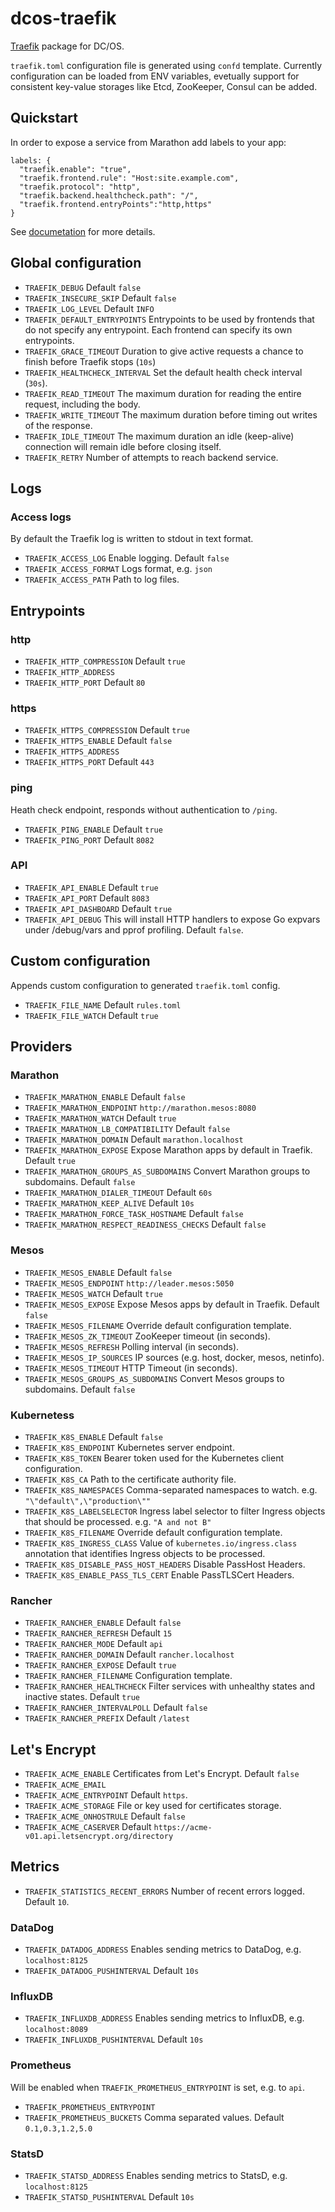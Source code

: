 # dcos-traefik

[Traefik](https://traefik.io) package for DC/OS.

`traefik.toml` configuration file is generated using `confd` template. Currently configuration can be loaded from ENV variables, evetually support for consistent key-value storages like Etcd, ZooKeeper, Consul can be added.

## Quickstart

In order to expose a service from Marathon add labels to your app:

```
labels: {
  "traefik.enable": "true",
  "traefik.frontend.rule": "Host:site.example.com",
  "traefik.protocol": "http",
  "traefik.backend.healthcheck.path": "/",
  "traefik.frontend.entryPoints":"http,https"
}
```
See [documetation](https://docs.traefik.io/user-guide/marathon/) for more details.

## Global configuration

 * `TRAEFIK_DEBUG` Default `false`
 * `TRAEFIK_INSECURE_SKIP` Default `false`
 * `TRAEFIK_LOG_LEVEL` Default `INFO`
 * `TRAEFIK_DEFAULT_ENTRYPOINTS` Entrypoints to be used by frontends that do not specify any entrypoint. Each frontend can specify its own entrypoints.
 * `TRAEFIK_GRACE_TIMEOUT` Duration to give active requests a chance to finish before Traefik stops (`10s`)
 * `TRAEFIK_HEALTHCHECK_INTERVAL` Set the default health check interval (`30s`).
 * `TRAEFIK_READ_TIMEOUT` The maximum duration for reading the entire request, including the body.
 * `TRAEFIK_WRITE_TIMEOUT` The maximum duration before timing out writes of the response.
 * `TRAEFIK_IDLE_TIMEOUT` The maximum duration an idle (keep-alive) connection will remain idle before closing itself.
 * `TRAEFIK_RETRY` Number of attempts to reach backend service.

## Logs

### Access logs

By default the Traefik log is written to stdout in text format.

* `TRAEFIK_ACCESS_LOG` Enable logging. Default `false`
* `TRAEFIK_ACCESS_FORMAT` Logs format, e.g. `json`
* `TRAEFIK_ACCESS_PATH` Path to log files.

## Entrypoints

### http

* `TRAEFIK_HTTP_COMPRESSION` Default `true`
* `TRAEFIK_HTTP_ADDRESS`
* `TRAEFIK_HTTP_PORT` Default `80`

### https

 * `TRAEFIK_HTTPS_COMPRESSION` Default `true`
 * `TRAEFIK_HTTPS_ENABLE` Default `false`
 * `TRAEFIK_HTTPS_ADDRESS`
 * `TRAEFIK_HTTPS_PORT` Default `443`

### ping

Heath check endpoint, responds without authentication to `/ping`.

 * `TRAEFIK_PING_ENABLE` Default `true`
 * `TRAEFIK_PING_PORT` Default `8082`

### API

 * `TRAEFIK_API_ENABLE` Default `true`
 * `TRAEFIK_API_PORT` Default `8083`
 * `TRAEFIK_API_DASHBOARD` Default `true`
 * `TRAEFIK_API_DEBUG` This will install HTTP handlers to expose Go expvars under /debug/vars and pprof profiling. Default `false`.

## Custom configuration

Appends custom configuration to generated `traefik.toml` config.

 * `TRAEFIK_FILE_NAME` Default `rules.toml`
 * `TRAEFIK_FILE_WATCH` Default `true`

## Providers

### Marathon

 * `TRAEFIK_MARATHON_ENABLE` Default `false`
 * `TRAEFIK_MARATHON_ENDPOINT` `http://marathon.mesos:8080`
 * `TRAEFIK_MARATHON_WATCH` Default `true`
 * `TRAEFIK_MARATHON_LB_COMPATIBILITY` Default `false`
 * `TRAEFIK_MARATHON_DOMAIN` Default `marathon.localhost`
 * `TRAEFIK_MARATHON_EXPOSE` Expose Marathon apps by default in Traefik. Default `true`
 * `TRAEFIK_MARATHON_GROUPS_AS_SUBDOMAINS` Convert Marathon groups to subdomains. Default `false`
 * `TRAEFIK_MARATHON_DIALER_TIMEOUT` Default `60s`
 * `TRAEFIK_MARATHON_KEEP_ALIVE` Default `10s`
 * `TRAEFIK_MARATHON_FORCE_TASK_HOSTNAME` Default `false`
 * `TRAEFIK_MARATHON_RESPECT_READINESS_CHECKS` Default `false`

### Mesos

 * `TRAEFIK_MESOS_ENABLE` Default `false`
 * `TRAEFIK_MESOS_ENDPOINT` `http://leader.mesos:5050`
 * `TRAEFIK_MESOS_WATCH` Default `true`
 * `TRAEFIK_MESOS_EXPOSE` Expose Mesos apps by default in Traefik. Default `false`
 * `TRAEFIK_MESOS_FILENAME` Override default configuration template.
 * `TRAEFIK_MESOS_ZK_TIMEOUT` ZooKeeper timeout (in seconds).
 * `TRAEFIK_MESOS_REFRESH` Polling interval (in seconds).
 * `TRAEFIK_MESOS_IP_SOURCES` IP sources (e.g. host, docker, mesos, netinfo).
 * `TRAEFIK_MESOS_TIMEOUT` HTTP Timeout (in seconds).
 * `TRAEFIK_MESOS_GROUPS_AS_SUBDOMAINS` Convert Mesos groups to subdomains. Default `false`

### Kubernetess

 * `TRAEFIK_K8S_ENABLE` Default `false`
 * `TRAEFIK_K8S_ENDPOINT` Kubernetes server endpoint.
 * `TRAEFIK_K8S_TOKEN` Bearer token used for the Kubernetes client configuration.
 * `TRAEFIK_K8S_CA` Path to the certificate authority file.
 * `TRAEFIK_K8S_NAMESPACES` Comma-separated namespaces to watch. e.g. `"\"default\",\"production\""`
 * `TRAEFIK_K8S_LABELSELECTOR` Ingress label selector to filter Ingress objects that should be processed. e.g. `"A and not B"`
 * `TRAEFIK_K8S_FILENAME` Override default configuration template.
 * `TRAEFIK_K8S_INGRESS_CLASS` Value of `kubernetes.io/ingress.class` annotation that identifies Ingress objects to be processed.
 * `TRAEFIK_K8S_DISABLE_PASS_HOST_HEADERS` Disable PassHost Headers.
 * `TRAEFIK_K8S_ENABLE_PASS_TLS_CERT` Enable PassTLSCert Headers.

### Rancher

 * `TRAEFIK_RANCHER_ENABLE` Default `false`
 * `TRAEFIK_RANCHER_REFRESH` Default `15`
 * `TRAEFIK_RANCHER_MODE` Default `api`
 * `TRAEFIK_RANCHER_DOMAIN` Default `rancher.localhost`
 * `TRAEFIK_RANCHER_EXPOSE` Default `true`
 * `TRAEFIK_RANCHER_FILENAME` Configuration template.
 * `TRAEFIK_RANCHER_HEALTHCHECK` Filter services with unhealthy states and inactive states. Default `true`
 * `TRAEFIK_RANCHER_INTERVALPOLL` Default `false`
 * `TRAEFIK_RANCHER_PREFIX` Default `/latest`

## Let's Encrypt

 * `TRAEFIK_ACME_ENABLE` Certificates from Let's Encrypt. Default `false`
 * `TRAEFIK_ACME_EMAIL`
 * `TRAEFIK_ACME_ENTRYPOINT` Default `https`.
 * `TRAEFIK_ACME_STORAGE` File or key used for certificates storage.
 * `TRAEFIK_ACME_ONHOSTRULE` Default `false`
 * `TRAEFIK_ACME_CASERVER` Default `https://acme-v01.api.letsencrypt.org/directory`

## Metrics

* `TRAEFIK_STATISTICS_RECENT_ERRORS` Number of recent errors logged. Default `10`.

### DataDog

* `TRAEFIK_DATADOG_ADDRESS` Enables sending metrics to DataDog, e.g. `localhost:8125`
* `TRAEFIK_DATADOG_PUSHINTERVAL` Default `10s`

### InfluxDB

* `TRAEFIK_INFLUXDB_ADDRESS` Enables sending metrics to InfluxDB, e.g. `localhost:8089`
* `TRAEFIK_INFLUXDB_PUSHINTERVAL` Default `10s`

### Prometheus

Will be enabled when `TRAEFIK_PROMETHEUS_ENTRYPOINT` is set, e.g. to `api`.

 * `TRAEFIK_PROMETHEUS_ENTRYPOINT`
 * `TRAEFIK_PROMETHEUS_BUCKETS` Comma separated values. Default `0.1,0.3,1.2,5.0`

### StatsD

* `TRAEFIK_STATSD_ADDRESS` Enables sending metrics to StatsD, e.g. `localhost:8125`
* `TRAEFIK_STATSD_PUSHINTERVAL` Default `10s`
